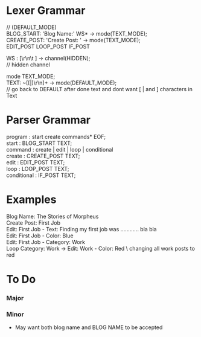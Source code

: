 # Lexer Grammar

// (DEFAULT_MODE) <br>
BLOG_START: 'Blog Name:' WS* -> mode(TEXT_MODE);<br>
CREATE_POST: 'Create Post: ' -> mode(TEXT_MODE);<br>
EDIT_POST
LOOP_POST
IF_POST


WS : [\r\n\t ] -> channel(HIDDEN);<br>
// hidden channel <br>

mode TEXT_MODE;<br>
TEXT: ~[[|\]\r\n]+ -> mode(DEFAULT_MODE);<br> 
// go back to DEFAULT after done text and dont want [ | and ] characters in Text



# Parser Grammar
program : start create commands* EOF; <br>
start : BLOG_START TEXT;<br>
command : create | edit | loop | conditional<br>
create : CREATE_POST TEXT; <br>
edit : EDIT_POST TEXT; <br>
loop : LOOP_POST TEXT; <br>
conditional : IF_POST TEXT; <br>


# Examples 
Blog Name: The Stories of Morpheus <br>
Create Post: First Job <br>
Edit: First Job - Text: Finding my first job was ............ bla bla <br>
Edit: First Job - Color: Blue <br>
Edit: First Job - Category: Work <br>
Loop Category: Work -> Edit: Work - Color: Red \\ changing all work posts to red




# To Do
### Major 


### Minor
- May want both blog name and BLOG NAME to be accepted<br>